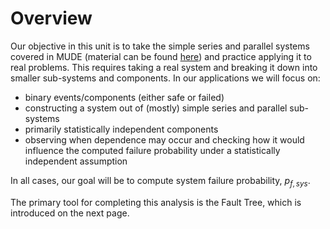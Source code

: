 # Overview

Our objective in this unit is to take the simple series and parallel systems covered in MUDE (material can be found [here](https://teachbooks.tudelft.nl/risk-reliability/reliability-system/overview.html)) and practice applying it to real problems. This requires taking a real system and breaking it down into smaller sub-systems and components. In our applications we will focus on:

- binary events/components (either safe or failed)
- constructing a system out of (mostly) simple series and parallel sub-systems
- primarily statistically independent components
- observing when dependence may occur and checking how it would influence the computed failure probability under a statistically independent assumption

In all cases, our goal will be to compute system failure probability, $p_{f,sys}$.

The primary tool for completing this analysis is the Fault Tree, which is introduced on the next page.
